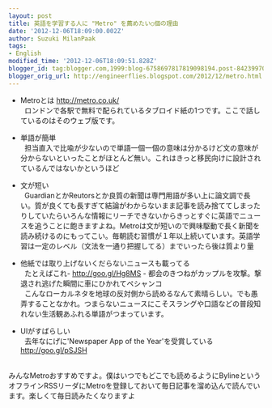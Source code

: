 ```yaml
---
layout: post
title: 英語を学習する人に "Metro" を薦めたい○個の理由
date: '2012-12-06T18:09:00.002Z'
author: Suzuki MilanPaak
tags:
- English
modified_time: '2012-12-06T18:09:51.828Z'
blogger_id: tag:blogger.com,1999:blog-6758697817819098194.post-8423997040047450371
blogger_orig_url: http://engineerflies.blogspot.com/2012/12/metro.html
---
```


  
- Metroとは http://metro.co.uk/  
&nbsp; ロンドンで各駅で無料で配られているタブロイド紙の1つです。ここで話しているのはそのウェブ版です。  
  
- 単語が簡単  
&nbsp; 担当直入で比喩が少ないので単語一個一個の意味は分かるけど文の意味が分からないといったことがほとんど無い。これはきっと移民向けに設計されているんではないかというほど  
  
- 文が短い  
&nbsp; GuardianとかReutorsとか良質の新聞は専門用語が多い上に論文調で長い。質が良くても長すぎて結論がわからないまま記事を読み捨ててしまったりしていたらいろんな情報にリーチできないからきっとすぐに英語でニュースを追うことに飽きますよね。Metroは文が短いので興味駆動で長く新聞を読み続けるのにもってこい。毎朝読む習慣が１年以上続いています。英語学習は一定のレベル（文法を一通り把握してる）までいったら後は質より量  
  
- 他紙では取り上げないくだらないニュースも載ってる  
&nbsp; たとえばこれ- http://goo.gl/Hg8MS - 都会のきつねがカップルを攻撃。撃退され逃げた瞬間に車にひかれてペシャンコ  
&nbsp; こんなローカルネタを地球の反対側から読めるなんて素晴らしい。でも愚弄することなかれ。つまらないニュースにこそスラングや口語などの普段知れない生活観あふれる単語がつまっています。  
  
- UIがすばらしい  
&nbsp; 去年なにげに'Newspaper App of the Year'を受賞している http://goo.gl/pSJSH  
&nbsp;  
  
みんなMetroおすすめですよ。僕はいつでもどこでも読めるようにBylineというオフラインRSSリーダにMetroを登録しておいて毎日記事を溜め込んで読んでいます。楽しくて毎日読みたくなりますよ  

  

